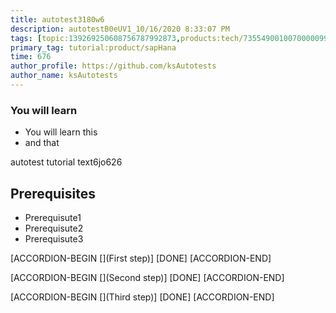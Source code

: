 ```yaml
---
title: autotest3180w6
description: autotestB0eUV1_10/16/2020 8:33:07 PM
tags: [topic:139269250608756787992873,products:tech/73554900100700000996,tutorial:experience/advanced]
primary_tag: tutorial:product/sapHana
time: 676
author_profile: https://github.com/ksAutotests
author_name: ksAutotests
---
```

### You will learn
- You will learn this
- and that

autotest tutorial text6jo626

## Prerequisites
- Prerequisute1
- Prerequisute2
- Prerequisute3

[ACCORDION-BEGIN [](First step)]
[DONE]
[ACCORDION-END]

[ACCORDION-BEGIN [](Second step)]
[DONE]
[ACCORDION-END]

[ACCORDION-BEGIN [](Third step)]
[DONE]
[ACCORDION-END]

